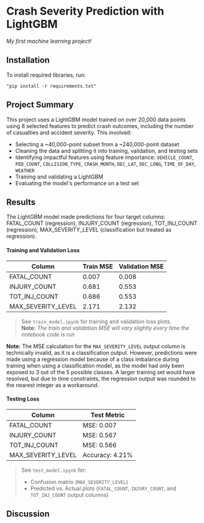 # Crash Severity Prediction with LightGBM
*My first machine learning project!*

## Installation
To install required libraries, run:
~~~
"pip install -r requirements.txt"
~~~

## Project Summary
This project uses a LightGBM model trained on over 20,000 data points using 8 selected features to predict crash outcomes, including the number of casualties and accident severity. This involved:
- Selecting a ~40,000-point subset from a ~240,000-point dataset
- Cleaning the data and splitting it into training, validation, and testing sets
- Identifying impactful features using feature importance: `VEHICLE_COUNT`, `PED_COUNT`, `COLLISION_TYPE`, `CRASH_MONTH`, `DEC_LAT`, `DEC_LONG`, `TIME_OF_DAY`, `WEATHER`
- Training and validating a LightGBM
- Evaluating the model's performance on a test set

## Results
The LightGBM model made predictions for four target columns: FATAL_COUNT (regression), INJURY_COUNT (regression), TOT_INJ_COUNT (regression), MAX_SEVERITY_LEVEL (classification but treated as regression). 

#### Training and Validation Loss

Column             |  Train MSE    |  Validation MSE
-------------------|---------------|----------------
FATAL_COUNT	       |  0.007	       |  0.008
INJURY_COUNT	     |  0.681	       |  0.553
TOT_INJ_COUNT	     |  0.686	       |  0.553
MAX_SEVERITY_LEVEL |  2.171	       |  2.132

> See `train_model.ipynb` for training and validation loss plots.  
> **Note:** *The train and validation MSE will vary slightly every time the notebook code is run*

**Note:** The MSE calculation for the `MAX_SEVERITY_LEVEL` output column is technically invalid, as it is a classification output. However, predictions were made using a regression model because of a class imbalance during training when using a classification model, as the model had only been exposed to 3 out of the 5 possible classes. A larger training set would have resolved, but due to time constraints, the regression output was rounded to the nearest integer as a workaround.

#### Testing Loss

Column          | Test Metric
----------------|------------
FATAL_COUNT	    |  MSE: 0.007
INJURY_COUNT	  |  MSE: 0.567
TOT_INJ_COUNT	  |  MSE: 0.566
MAX_SEVERITY_LEVEL | Accuracy: 4.21%

> See `test_model.ipynb` for:  
> - Confusion matrix (`MAX_SEVERITY_LEVEL`)
> - Predicted vs. Actual plots (`FATAL_COUNT`, `INJURY_COUNT`, and `TOT_INJ_COUNT` output columns)

## Discussion
